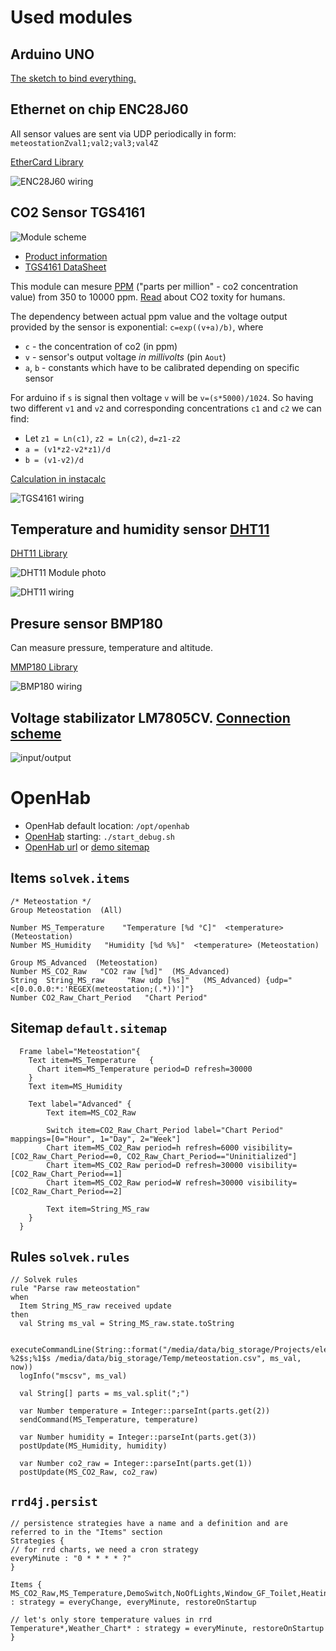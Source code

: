 # Used modules

## Arduino UNO

[The sketch to bind everything.](meteostation.ino)

##  Ethernet on chip ENC28J60

All sensor values are sent via UDP periodically in form: `meteostationZval1;val2;val3;val4Z`

[EtherCard Library](https://github.com/jcw/ethercard)

![ENC28J60 wiring](ENC28J60_schem.png)

## CO2 Sensor TGS4161

![Module scheme](TGS4161.jpg)

 * [Product information](tgs4161.pdf)
 * [TGS4161 DataSheet](TGS4161Dtl.pdf)

 This module can mesure [PPM](https://en.wikipedia.org/wiki/Parts-per_notation#ppm) ("parts per million" - co2 concentration value) from 350 to 10000 ppm. [Read](https://en.wikipedia.org/wiki/Carbon_dioxide#Toxicity) about CO2 toxity for humans.

 The dependency between actual ppm value and the voltage output provided by the sensor is exponential: `c=exp((v+a)/b)`, where

  * `c` - the concentration of co2 (in ppm)
  * `v` - sensor's output voltage *in millivolts* (pin `Aout`)
  * `a`, `b` - constants which have to be calibrated depending on specific sensor

  For arduino if `s` is signal then voltage `v` will be `v=(s*5000)/1024`. So having two different `v1` and `v2` and corresponding concentrations `c1` and `c2` we can find:

   * Let `z1 = Ln(c1)`, `z2 = Ln(c2)`, `d=z1-z2`
   * `a = (v1*z2-v2*z1)/d`
   * `b = (v1-v2)/d`

[Calculation in instacalc](http://instacalc.com/40408)

![TGS4161 wiring](tgs4161_schem.png)

## Temperature and humidity sensor [DHT11](https://github.com/adafruit/DHT-sensor-library)

[DHT11 Library](http://playground.arduino.cc/Main/DHT11Lib)

![DHT11 Module photo](dht11.jpg)

![DHT11 wiring](dht11_schem.png)

## Presure sensor BMP180
Can measure pressure, temperature and altitude.

[MMP180 Library](https://github.com/sparkfun/BMP180_Breakout_Arduino_Library)

![BMP180 wiring](bmp180_schem.png)

## Voltage stabilizator LM7805CV. [Connection scheme](http://www.ruselectronic.com/news/stabilizatory-naprjazhjenija/)

![input/output](lm7805.jpg)

# OpenHab

 * OpenHab default location: `/opt/openhab`
 * [OpenHab](http://www.openhab.org/getting-started/) starting: `./start_debug.sh`
 * [OpenHab url](http://localhost:8080) or [demo sitemap](http://localhost:8080/openhab.app?sitemap=demo)

## Items `solvek.items`

```
/* Meteostation */
Group Meteostation  (All)

Number MS_Temperature    "Temperature [%d °C]"  <temperature> (Meteostation)
Number MS_Humidity   "Humidity [%d %%]"  <temperature> (Meteostation)

Group MS_Advanced  (Meteostation)
Number MS_CO2_Raw   "CO2 raw [%d]"  (MS_Advanced)
String  String_MS_raw     "Raw udp [%s]"   (MS_Advanced) {udp="<[0.0.0.0:*:'REGEX(meteostation;(.*))']"}
Number CO2_Raw_Chart_Period   "Chart Period"
```

## Sitemap `default.sitemap`

```
  Frame label="Meteostation"{
    Text item=MS_Temperature   {
      Chart item=MS_Temperature period=D refresh=30000
    }
    Text item=MS_Humidity

    Text label="Advanced" {
        Text item=MS_CO2_Raw

        Switch item=CO2_Raw_Chart_Period label="Chart Period" mappings=[0="Hour", 1="Day", 2="Week"]
        Chart item=MS_CO2_Raw period=h refresh=6000 visibility=[CO2_Raw_Chart_Period==0, CO2_Raw_Chart_Period=="Uninitialized"]
        Chart item=MS_CO2_Raw period=D refresh=30000 visibility=[CO2_Raw_Chart_Period==1]
        Chart item=MS_CO2_Raw period=W refresh=30000 visibility=[CO2_Raw_Chart_Period==2]

        Text item=String_MS_raw
    }
  }
  ```

## Rules `solvek.rules`

```
// Solvek rules
rule "Parse raw meteostation"
when
  Item String_MS_raw received update
then
  val String ms_val = String_MS_raw.state.toString

  executeCommandLine(String::format("/media/data/big_storage/Projects/electronics/co2/append.sh %2$s;%1$s /media/data/big_storage/Temp/meteostation.csv", ms_val, now))
  logInfo("mscsv", ms_val)

  val String[] parts = ms_val.split(";")

  var Number temperature = Integer::parseInt(parts.get(2))
  sendCommand(MS_Temperature, temperature)

  var Number humidity = Integer::parseInt(parts.get(3))
  postUpdate(MS_Humidity, humidity)

  var Number co2_raw = Integer::parseInt(parts.get(1))
  postUpdate(MS_CO2_Raw, co2_raw)
  ```

## `rrd4j.persist`

  ```
  // persistence strategies have a name and a definition and are referred to in the "Items" section
Strategies {
  // for rrd charts, we need a cron strategy
  everyMinute : "0 * * * * ?"
}

Items {
  MS_CO2_Raw,MS_Temperature,DemoSwitch,NoOfLights,Window_GF_Toilet,Heating* : strategy = everyChange, everyMinute, restoreOnStartup

  // let's only store temperature values in rrd
  Temperature*,Weather_Chart* : strategy = everyMinute, restoreOnStartup
}
```
